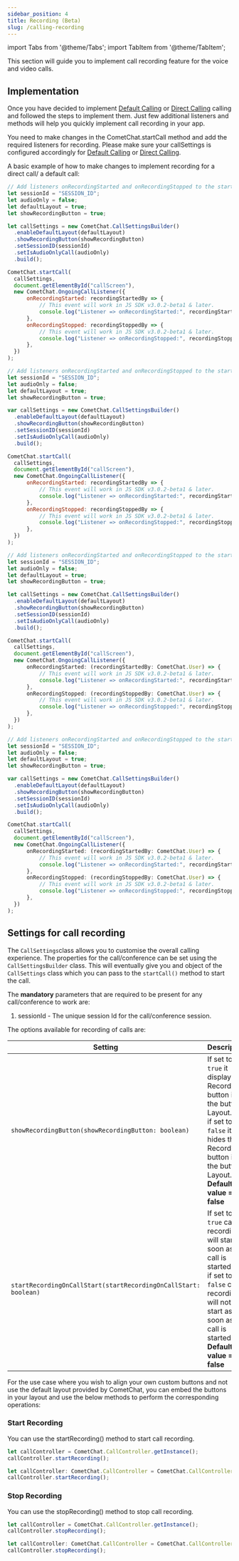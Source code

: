 ```yaml
---
sidebar_position: 4
title: Recording (Beta)
slug: /calling-recording
---
```


import Tabs from '@theme/Tabs';
import TabItem from '@theme/TabItem';

This section will guide you to implement call recording feature for the voice and video calls. 

## Implementation

Once you have decided to implement [Default Calling](./calling-default-calling) or [Direct Calling](./calling-direct-calling) calling and followed the steps to implement them. Just few additional listeners and methods will help you quickly implement call recording in your app.

You need to make changes in the CometChat.startCall method and add the required listeners for recording. Please make sure your callSettings is configured accordingly for [Default Calling](./calling-default-calling) or [Direct Calling](./calling-direct-calling).

A basic example of how to make changes to implement recording for a direct call/ a default call:
<Tabs>
<TabItem value="Default Calling - Javascript" label="Default Calling - Javascript">

  ```javascript
// Add listeners onRecordingStarted and onRecordingStopped to the startCall method
let sessionId = "SESSION_ID";
let audioOnly = false;
let defaultLayout = true;
let showRecordingButton = true;

let callSettings = new CometChat.CallSettingsBuilder()
    .enableDefaultLayout(defaultLayout)
    .showRecordingButton(showRecordingButton)
    .setSessionID(sessionId)
    .setIsAudioOnlyCall(audioOnly)
    .build();

CometChat.startCall(
    callSettings,
    document.getElementById("callScreen"),
    new CometChat.OngoingCallListener({
        onRecordingStarted: recordingStartedBy => {
            // This event will work in JS SDK v3.0.2-beta1 & later.
            console.log("Listener => onRecordingStarted:", recordingStartedBy);
        },
        onRecordingStopped: recordingStoppedBy => {
            // This event will work in JS SDK v3.0.2-beta1 & later.
            console.log("Listener => onRecordingStopped:", recordingStoppedBy);
        },
    })
);  
  ```
</TabItem>
<TabItem value="Direct Calling - Javascript" label="Direct Calling - Javascript">

  ```javascript
// Add listeners onRecordingStarted and onRecordingStopped to the startCall method
let sessionId = "SESSION_ID";
let audioOnly = false;
let defaultLayout = true;
let showRecordingButton = true;

var callSettings = new CometChat.CallSettingsBuilder()
    .enableDefaultLayout(defaultLayout)
    .showRecordingButton(showRecordingButton)
    .setSessionID(sessionId)
    .setIsAudioOnlyCall(audioOnly)
    .build();

CometChat.startCall(
    callSettings,
    document.getElementById("callScreen"),
    new CometChat.OngoingCallListener({
        onRecordingStarted: recordingStartedBy => {
            // This event will work in JS SDK v3.0.2-beta1 & later.
            console.log("Listener => onRecordingStarted:", recordingStartedBy);
        },
        onRecordingStopped: recordingStoppedBy => {
            // This event will work in JS SDK v3.0.2-beta1 & later.
            console.log("Listener => onRecordingStopped:", recordingStoppedBy);
        },
    })
); 
  ```
</TabItem>
<TabItem value="Default Calling (Typescript)" label="Default Calling (Typescript)">

  ```typescript
// Add listeners onRecordingStarted and onRecordingStopped to the startCall method.
let sessionId = "SESSION_ID";
let audioOnly = false;
let defaultLayout = true;
let showRecordingButton = true;

let callSettings = new CometChat.CallSettingsBuilder()
    .enableDefaultLayout(defaultLayout)
    .showRecordingButton(showRecordingButton)
    .setSessionID(sessionId)
    .setIsAudioOnlyCall(audioOnly)
    .build();

CometChat.startCall(
    callSettings,
    document.getElementById("callScreen"),
    new CometChat.OngoingCallListener({
        onRecordingStarted: (recordingStartedBy: CometChat.User) => {
            // This event will work in JS SDK v3.0.2-beta1 & later.
            console.log("Listener => onRecordingStarted:", recordingStartedBy);
        },
        onRecordingStopped: (recordingStoppedBy: CometChat.User) => {
            // This event will work in JS SDK v3.0.2-beta1 & later.
            console.log("Listener => onRecordingStopped:", recordingStoppedBy);
        },
    })
);
  ```
</TabItem>
<TabItem value="Direct Calling (Typescript)" label="Direct Calling (Typescript)">

  ```typescript
// Add listeners onRecordingStarted and onRecordingStopped to the startCall method
let sessionId = "SESSION_ID";
let audioOnly = false;
let defaultLayout = true;
let showRecordingButton = true;

var callSettings = new CometChat.CallSettingsBuilder()
    .enableDefaultLayout(defaultLayout)
    .showRecordingButton(showRecordingButton)
    .setSessionID(sessionId)
    .setIsAudioOnlyCall(audioOnly)
    .build();

CometChat.startCall(
    callSettings,
    document.getElementById("callScreen"),
    new CometChat.OngoingCallListener({
        onRecordingStarted: (recordingStartedBy: CometChat.User) => {
            // This event will work in JS SDK v3.0.2-beta1 & later.
            console.log("Listener => onRecordingStarted:", recordingStartedBy);
        },
        onRecordingStopped: (recordingStoppedBy: CometChat.User) => {
            // This event will work in JS SDK v3.0.2-beta1 & later.
            console.log("Listener => onRecordingStopped:", recordingStoppedBy);
        },
    })
);
  ```
</TabItem>
</Tabs>



## Settings for call recording

The `CallSettings`class allows you to customise the overall calling experience. The properties for the call/conference can be set using the `CallSettingsBuilder` class. This will eventually give you and object of the `CallSettings` class which you can pass to the `startCall()` method to start the call.

The **mandatory** parameters that are required to be present for any call/conference to work are:

1. sessionId - The unique session Id for the call/conference session.

The options available for recording of calls are:

| Setting | Description | 
| ---- | ---- | 
| `showRecordingButton(showRecordingButton: boolean)` | If set to `true` it displays the Recording button in the button Layout.<br/>if set to `false` it hides the Recording button in the button Layout.<br/>**Default value = false** | 
| `startRecordingOnCallStart(startRecordingOnCallStart: boolean)` | If set to `true` call recording will start as soon as the call is started.<br/>if set to `false` call recording will not start as soon as the call is started.<br/>**Default value = false** | 


For the use case where you wish to align your own custom buttons and not use the default layout provided by CometChat, you can embed the buttons in your layout and use the below methods to perform the corresponding operations:

### Start Recording

You can use the startRecording() method to start call recording.

<Tabs>
<TabItem value="Start Recording" label="Start Recording">

  ```javascript
let callController = CometChat.CallController.getInstance();
callController.startRecording();
  ```
</TabItem>
<TabItem value="Typescript" label="Typescript">

  ```typescript
let callController: CometChat.CallController = CometChat.CallController.getInstance();
callController.startRecording();
  ```
</TabItem>
</Tabs>


### Stop Recording

You can use the stopRecording() method to stop call recording.

<Tabs>
<TabItem value="Stop Recording" label="Stop Recording">

  ```javascript
let callController = CometChat.CallController.getInstance();
callController.stopRecording();
  ```
</TabItem>
<TabItem value="Typescript" label="Typescript">

  ```typescript
let callController: CometChat.CallController = CometChat.CallController.getInstance();
callController.stopRecording();
  ```
</TabItem>
</Tabs>


